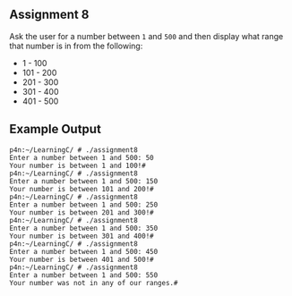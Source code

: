 ## Assignment 8
Ask the user for a number between `1` and `500` and then display what range that number is in from the following:
+ 1 - 100
+ 101 - 200
+ 201 - 300
+ 301 - 400
+ 401 - 500

## Example Output
```terminal_session
p4n:~/LearningC/ # ./assignment8                                                                           
Enter a number between 1 and 500: 50
Your number is between 1 and 100!#
p4n:~/LearningC/ # ./assignment8                                                                          
Enter a number between 1 and 500: 150
Your number is between 101 and 200!#
p4n:~/LearningC/ # ./assignment8                                                                         
Enter a number between 1 and 500: 250
Your number is between 201 and 300!#
p4n:~/LearningC/ # ./assignment8                                                                        
Enter a number between 1 and 500: 350
Your number is between 301 and 400!#
p4n:~/LearningC/ # ./assignment8                                                                         
Enter a number between 1 and 500: 450
Your number is between 401 and 500!#
p4n:~/LearningC/ # ./assignment8                                                                            
Enter a number between 1 and 500: 550
Your number was not in any of our ranges.#
```
